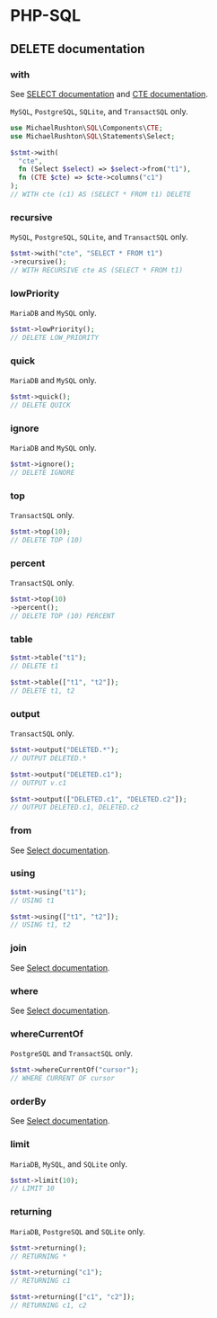# PHP-SQL

## DELETE documentation

### with

See [SELECT documentation](select.md) and [CTE documentation](../components/cte.md).

`MySQL`, `PostgreSQL`, `SQLite`, and `TransactSQL` only.

```php
use MichaelRushton\SQL\Components\CTE;
use MichaelRushton\SQL\Statements\Select;

$stmt->with(
  "cte",
  fn (Select $select) => $select->from("t1"),
  fn (CTE $cte) => $cte->columns("c1")
);
// WITH cte (c1) AS (SELECT * FROM t1) DELETE
```

### recursive

`MySQL`, `PostgreSQL`, `SQLite`, and `TransactSQL` only.

```php
$stmt->with("cte", "SELECT * FROM t1")
->recursive();
// WITH RECURSIVE cte AS (SELECT * FROM t1)
```

### lowPriority

`MariaDB` and `MySQL` only.

```php
$stmt->lowPriority();
// DELETE LOW_PRIORITY
```

### quick

`MariaDB` and `MySQL` only.

```php
$stmt->quick();
// DELETE QUICK
```

### ignore

`MariaDB` and `MySQL` only.

```php
$stmt->ignore();
// DELETE IGNORE
```

### top

`TransactSQL` only.

```php
$stmt->top(10);
// DELETE TOP (10)
```

### percent

`TransactSQL` only.

```php
$stmt->top(10)
->percent();
// DELETE TOP (10) PERCENT
```

### table

```php
$stmt->table("t1");
// DELETE t1
```

```php
$stmt->table(["t1", "t2"]);
// DELETE t1, t2
```

### output

`TransactSQL` only.

```php
$stmt->output("DELETED.*");
// OUTPUT DELETED.*
```

```php
$stmt->output("DELETED.c1");
// OUTPUT v.c1
```

```php
$stmt->output(["DELETED.c1", "DELETED.c2"]);
// OUTPUT DELETED.c1, DELETED.c2
```

### from

See [Select documentation](select.md#from).

### using

```php
$stmt->using("t1");
// USING t1
```

```php
$stmt->using(["t1", "t2"]);
// USING t1, t2
```

### join

See [Select documentation](select.md#join).

### where

See [Select documentation](select.md#where).

### whereCurrentOf

`PostgreSQL` and `TransactSQL` only.

```php
$stmt->whereCurrentOf("cursor");
// WHERE CURRENT OF cursor
```

### orderBy

See [Select documentation](select.md#orderBy).

### limit

`MariaDB`, `MySQL`, and `SQLite` only.

```php
$stmt->limit(10);
// LIMIT 10
```

### returning

`MariaDB`, `PostgreSQL` and `SQLite` only.

```php
$stmt->returning();
// RETURNING *
```

```php
$stmt->returning("c1");
// RETURNING c1
```

```php
$stmt->returning(["c1", "c2"]);
// RETURNING c1, c2
```
